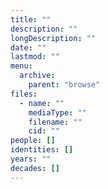 ```yaml
---
title: ""
description: ""
longDescription: ""
date: ""
lastmod: ""
menu:
  archive:
    parent: "browse"
files:
  - name: ""
    mediaType: ""
    filename: ""
    cid: ""
people: []
identities: []
years: ""
decades: []
---
```

